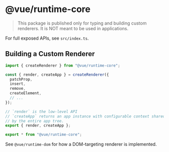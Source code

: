 # @vue/runtime-core

> This package is published only for typing and building custom renderers. It is NOT meant to be used in applications.

For full exposed APIs, see `src/index.ts`.

## Building a Custom Renderer

```ts
import { createRenderer } from "@vue/runtime-core";

const { render, createApp } = createRenderer({
  patchProp,
  insert,
  remove,
  createElement,
  // ...
});

// `render` is the low-level API
// `createApp` returns an app instance with configurable context shared
// by the entire app tree.
export { render, createApp };

export * from "@vue/runtime-core";
```

See `@vue/runtime-dom` for how a DOM-targeting renderer is implemented.
